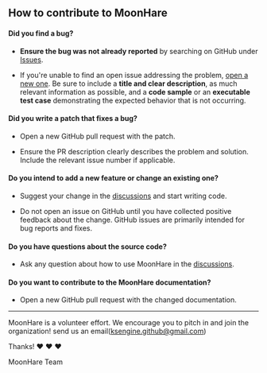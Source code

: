## How to contribute to MoonHare

#### **Did you find a bug?**

-   **Ensure the bug was not already reported** by searching on GitHub under [Issues](https://github.com/moonharelabs/moonhare-beta/issues).

-   If you're unable to find an open issue addressing the problem, [open a new one](https://github.com/moonharelabs/moonhare-beta/issues/new). Be sure to include a **title and clear description**, as much relevant information as possible, and a **code sample** or an **executable test case** demonstrating the expected behavior that is not occurring.

#### **Did you write a patch that fixes a bug?**

-   Open a new GitHub pull request with the patch.

-   Ensure the PR description clearly describes the problem and solution. Include the relevant issue number if applicable.

#### **Do you intend to add a new feature or change an existing one?**

-   Suggest your change in the [discussions](https://github.com/moonharelabs/moonhare-beta/discussions) and start writing code.

-   Do not open an issue on GitHub until you have collected positive feedback about the change. GitHub issues are primarily intended for bug reports and fixes.

#### **Do you have questions about the source code?**

-   Ask any question about how to use MoonHare in the [discussions](https://github.com/moonharelabs/moonhare-beta/discussions).

#### **Do you want to contribute to the MoonHare documentation?**

-   Open a new GitHub pull request with the changed documentation.

---

MoonHare is a volunteer effort. We encourage you to pitch in and join the organization! send us an email(ksengine.github@gmail.com)

Thanks! :heart: :heart: :heart:

MoonHare Team
